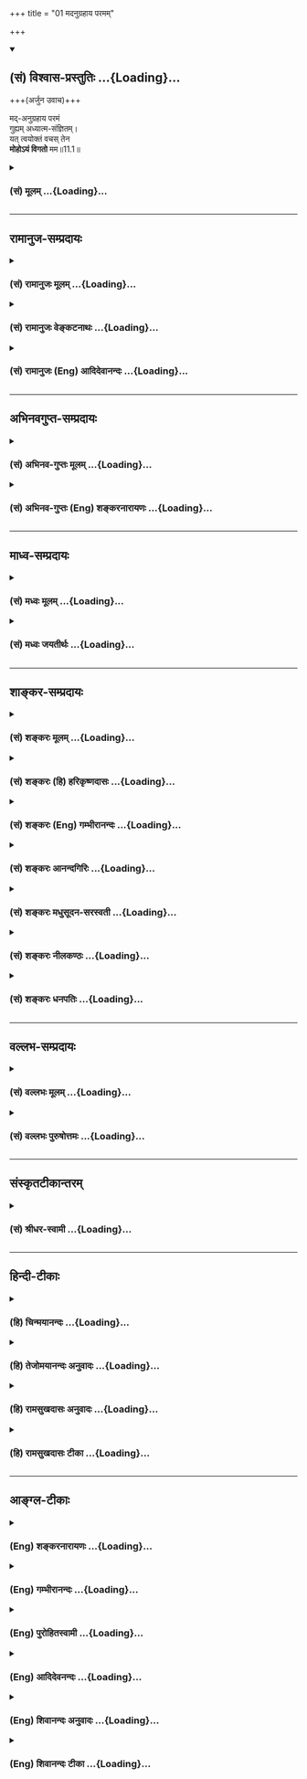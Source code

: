 +++
title = "01 मदनुग्रहाय परमम्"

+++
<div class="js_include" newlevelforh1="2" title="(सं) विश्वास-प्रस्तुतिः" unfilled url="/purANam_vaiShNavam/mahAbhAratam/06-bhIShma-parva/03-bhagavad-gItA-parva/saMskRtam/vishvAsa-prastutiH/11_vishva-rUpa-darshana/01_madanugrahAya_par.md">
<details open><summary><h2>(सं) विश्वास-प्रस्तुतिः ...{Loading}...</h2></summary>

+++(अर्जुन उवाच)+++

मद्-अनुग्रहाय परमं  
गुह्यम् अध्यात्म-संज्ञितम्।  
यत् त्वयोक्तं वचस् तेन  
**मोहोऽयं विगतो** मम॥11.1॥
</details>
</div>
<div class="js_include collapsed" newlevelforh1="3" title="(सं) मूलम्" unfilled url="/purANam_vaiShNavam/mahAbhAratam/06-bhIShma-parva/03-bhagavad-gItA-parva/saMskRtam/mUlam/11_vishva-rUpa-darshana/01_madanugrahAya_par.md">
<details><summary><h3>(सं) मूलम् ...{Loading}...</h3></summary>

अर्जुन उवाच  
मदनुग्रहाय परमं गुह्यमध्यात्मसंज्ञितम्।  
यत्त्वयोक्तं वचस्तेन मोहोऽयं विगतो मम।।11.1।।
</details>
</div>


_________________
## रामानुज-सम्प्रदायः
<div class="js_include collapsed" newlevelforh1="3" title="(सं) रामानुजः मूलम्" unfilled url="/purANam_vaiShNavam/mahAbhAratam/06-bhIShma-parva/03-bhagavad-gItA-parva/saMskRtam/rAmAnujaH/mUlam/11_vishva-rUpa-darshana/01_madanugrahAya_par.md">
<details><summary><h3>(सं) रामानुजः मूलम् ...{Loading}...</h3></summary>

एवं भक्तियोगनिष्पत्तये तद्विवृद्धये च सकलेतरविलक्षणेन स्वाभाविकेन भगवदसाधारणेन कल्याणगुणगणेन सह भगवतः सर्वात्मत्वं तत एव तद्व्यतिरिक्तस्य कृत्स्नस्य चिदचिदात्मकस्य वस्तुजातस्य तच्छरीरतया तदायत्तस्वरूपस्थितिप्रवृत्तित्वं चोक्तम् । तम् एतं भगवदसाधारणं स्वभावं कृत्स्नस्य तदायत्तस्वरूपस्थितिप्रवृत्तितां च भगवत्सकाशाद् उपश्रुत्य एवम् एवेति नित्यश् च तथाभूतं भगवन्तं साक्षात्कर्तुकामो ऽर्जुन उवाच । तथैव भगवत्प्रसादाद् अनन्तरं द्रक्ष्यति । "सर्वाश्चर्यमयं देवम् अनन्तं विश्वतोमुखम् ॥। तत्रैकस्थं जगत् कृत्स्नं प्रतिभक्तम् अनेकधाः" इति हि वक्ष्यते ।

।।11.1।। अर्जुन उवाच -- देहात्माभिमानरूपमोहेन मोहितस्य मम
अनुग्रहैकप्रयोजनाय **परमं गुह्यं** परमं रहस्यम् **अध्यात्मसंज्ञितम्**
आत्मनि वक्तव्यं वचःन त्वेवाहं जातु नासम् (गीता 2।12) इत्यादितस्माद्योगी
भवार्जुन (गीता 6।46) इत्येतदन्तं **यत् त्वया उक्तम्; तेन अयं मम**
आत्मविषयो **मोहः** सर्वो **विगतः** दूरतो निरस्तः।

</details>
</div>
<div class="js_include collapsed" newlevelforh1="3" title="(सं) रामानुजः वेङ्कटनाथः" unfilled url="/purANam_vaiShNavam/mahAbhAratam/06-bhIShma-parva/03-bhagavad-gItA-parva/saMskRtam/rAmAnujaH/venkaTanAthaH/11_vishva-rUpa-darshana/01_madanugrahAya_par.md">
<details><summary><h3>(सं) रामानुजः वेङ्कटनाथः ...{Loading}...</h3></summary>

  
  
।।11.1।। विश्वरूपाध्यायभवतारयितुं विभूत्यध्यायार्थं सङ्गृह्याह --
एवमिति। भक्तियोगनिष्पत्तये तद्विवृद्धये चेति प्रयोजनकथनेनानन्तरमर्जुनस्य
दिदृक्षा भक्तिविवृद्ध्यधीनेति सूचितम्। सकलेतरविलक्षणनेति
सकलेतरवैलक्षण्यरूपेणेत्यर्थः यद्वा सकलेतरस्वभावविलक्षणेनेत्यर्थः।
एतेनानवधिकातिशयत्वमुक्तं भवति। अनन्यसाधारणं स्वाभाविकमनवधिकातिशयम् इति
पूर्वोक्तस्यात्र प्रातिलोम्येन प्रत्यभिज्ञानात्सकलेतरविलक्षणेन
भगवदसाधारणेनेत्यनयोर्यथेष्टं हेतुसाध्यभावेन
अन्वयात्समाधिकराहित्यतात्पर्याच्च नानर्थक्यम्।
श्रुतार्थनिश्चयाधीनभक्तिविवृद्धिफलभूतदिदृक्षामूलमुत्तराध्यायोपोद्धातरूपमर्जुनवाक्यमवतारयति
-- तमेतमिति। तं सर्वातिशायिनम्; एतं उक्तप्रकारम्। भगवत्सकाशादित्यनेन
निश्चयहेतुभूतमाप्तत्वं सूचितम् नह्याचार्यान्तरसकाशादुपश्रवणे दिदृक्षायां
सत्यामपि दर्शनप्रार्थनं घटत इति च भावः। एवमेतत्
इत्यादिश्लोकार्थाभिप्रायेणाह -- एवमेवेति निश्चित्येति। ननुएवमेतद्यथात्थ
इति पूर्वोक्तमभ्युपगम्यद्रष्टुमिच्छामि ते रूपमैश्वरम् \[11।3\]
इत्यर्थान्तरस्य रूपविशेषस्य दिदृक्षावचनमिव भाति ततश्च कथं तथाभूतं
भगवन्तं साक्षात्कर्तुकाम इत्युच्यते तत्राह -- तथैवेति।
श्रुतप्रकारेणेत्यर्थः। तद्विवृणोति -- सर्वाश्चर्येति। अहं सर्वस्य प्रभवः
\[10।8\] इत्यादिनाविष्टभ्याहमिदं कृत्स्नमेकांशेन स्थितो जगत् \[10।42\]
इत्यन्तेन प्रतिपादितो ह्यर्थोऽत्र विग्रहविशेषानुबन्धेन प्रत्यक्षं
प्रत्यभिज्ञायत इति भावः। अत्र साक्षात्कारं प्रार्थयितुंमदनुग्रहाय
इत्यादिभिस्त्रिभिः श्लोकैः कृतज्ञतामास्तिक्यं भक्तिमत्त्वं च दर्शयति।  
  
तत्र प्रथमेन अध्यात्मशब्दादिस्वारस्यात्भवाप्ययौ इत्यादेः सप्तमाद्यर्थस्य
पृथग्वचनाच्चात्मतत्त्वतदवलोकनोपायश्रवणतत्फलानुवादः क्रियत
इत्यभिप्रायेणाह -- देहात्मेति। मोहो विगतः इत्यनन्तरमभिधानात् मच्छब्देन
मोहविशिष्टस्वरूपं
विवक्षितमित्यभिप्रायेणमोहितस्येत्यन्तमुक्तम्। मदनुग्रहाय इत्यनेन न
ह्यन्यत्तेनानवाप्तमवाप्तव्यमस्तीत्यभिप्रेतमित्याहमामनुग्रहैकप्रयोजनायेति।
युद्धप्रोत्साहनमात्रशङ्काप्यनेन निरस्ता। परमशब्दविशेषितगुह्यशब्देनमौनं
चैवास्मि गुह्यानाम् \[10।38\] इत्युक्तगुह्यत्वप्रतीतिव्युदासाय
रहस्यशब्देन व्याख्या। गुह्यतमभक्तियोगशेषत्वात्परमत्वविशेषणमित्यादृत्य
परमशब्दपाठेन सूचितम्। आत्मनि
प्रतिपादकत्वेनाधिवसनाद्वचसोऽध्यात्मत्वमित्यभिप्रेत्यआत्मनि
वक्तव्यमित्युक्तम्। उपोद्धातान्मध्यमषट्कप्रस्तावश्लोकार्थाच्चावच्छिद्य
जीवात्मप्रधानमंशमध्यात्मशब्दानूदितमाह -- न त्वेवाहमिति। अध्यात्मसंज्ञितम्
इत्येतदनुसारात्अयम् इत्यपरोक्षनिर्देशाभिप्रेतमुक्तंममात्मविषय इति। विगतः
इत्यनेन सोपसर्गेण सवासनं निश्शेषविनाशो विवक्षित इति
प्रदर्शनायसर्वशब्दः। दूरतो निरस्त इति संस्कारस्यापि तिरस्कारादपुनरङ्कुरं
विनष्ट इत्यर्थः।  
  

</details>
</div>
<div class="js_include collapsed" newlevelforh1="3" title="(सं) रामानुजः (Eng) आदिदेवानन्दः" unfilled url="/purANam_vaiShNavam/mahAbhAratam/06-bhIShma-parva/03-bhagavad-gItA-parva/saMskRtam/rAmAnujaH/english/AdidevAnandaH/11_vishva-rUpa-darshana/01_madanugrahAya_par.md">
<details><summary><h3>(सं) रामानुजः (Eng) आदिदेवानन्दः ...{Loading}...</h3></summary>

11.1 Arjuna said To show favour to me, who is deluded by the
misconception that the body is the self, these words of supreme mystery
concerned with the self, i.e., which is a proper description of the
self, have been spoken by You in words beginning from 'There was never a
time when I did not exist' (2.12) and ending with, 'Therefore, O Arjuna,
become a Yogin' (6.46). By that this delusion of mine about the self is
entirely removed.

</details>
</div>


_________________
## अभिनवगुप्त-सम्प्रदायः
<div class="js_include collapsed" newlevelforh1="3" title="(सं) अभिनव-गुप्तः मूलम्" unfilled url="/purANam_vaiShNavam/mahAbhAratam/06-bhIShma-parva/03-bhagavad-gItA-parva/saMskRtam/abhinava-guptaH/mUlam/11_vishva-rUpa-darshana/01_madanugrahAya_par.md">
<details><summary><h3>(सं) अभिनव-गुप्तः मूलम् ...{Loading}...</h3></summary>

  
  
।।11.1।। No commentary.  
  

</details>
</div>
<div class="js_include collapsed" newlevelforh1="3" title="(सं) अभिनव-गुप्तः (Eng) शङ्करनारायणः" unfilled url="/purANam_vaiShNavam/mahAbhAratam/06-bhIShma-parva/03-bhagavad-gItA-parva/saMskRtam/abhinava-guptaH/english/shankaranArAyaNaH/11_vishva-rUpa-darshana/01_madanugrahAya_par.md">
<details><summary><h3>(सं) अभिनव-गुप्तः (Eng) शङ्करनारायणः ...{Loading}...</h3></summary>

11.1 Now Arjuna seeks to perceive, with his own sense-organ (11.eye),
what has been taught in the last chapter. The subject matter, learnt
through the \[teacher's\] instructions, becomes ite clear if it is
grasped by the knowledge of perception. For that end only the following
conversation is made -

</details>
</div>


_________________
## माध्व-सम्प्रदायः
<div class="js_include collapsed" newlevelforh1="3" title="(सं) मध्वः मूलम्" unfilled url="/purANam_vaiShNavam/mahAbhAratam/06-bhIShma-parva/03-bhagavad-gItA-parva/saMskRtam/madhvaH/mUlam/11_vishva-rUpa-darshana/01_madanugrahAya_par.md">
<details><summary><h3>(सं) मध्वः मूलम् ...{Loading}...</h3></summary>

।।11.1।। म्। यथा श्रुते ध्यानं शक्यं तथा स्वरूपस्थितिरनेनाध्यायेनोच्यते।

</details>
</div>
<div class="js_include collapsed" newlevelforh1="3" title="(सं) मध्वः जयतीर्थः" unfilled url="/purANam_vaiShNavam/mahAbhAratam/06-bhIShma-parva/03-bhagavad-gItA-parva/saMskRtam/madhvaH/jayatIrthaH/11_vishva-rUpa-darshana/01_madanugrahAya_par.md">
<details><summary><h3>(सं) मध्वः जयतीर्थः ...{Loading}...</h3></summary>

।।11.1।। एतदध्यायप्रतिपाद्यमर्थमाह -- **यथे**ति। दशमान्ते
\[42\]विष्टभ्याहमिदं कृत्स्नमेकांशेन स्थितो जगत् इति व्याप्तोपासनं
सङ्क्षेपेणोक्तम्। न च सङ्क्षेपोक्तस्य ध्यानं शक्यम्; बुद्धावनारोहात्।
अतो यथाभूते व्याप्तरूपे विस्तरेण श्रुते ध्यानं शक्यं भवति;
तथाभूतस्वरूपस्थितिरर्जुनाय प्रदर्शितस्यानुवादेन
अनेनैकादशेनाध्यायेनोच्यते। स्वरूपग्रहणेन विश्वरूपस्य मायादिना तदैव
निर्माय विसृष्टत्वं निवारयति।

</details>
</div>


_________________
## शाङ्कर-सम्प्रदायः
<div class="js_include collapsed" newlevelforh1="3" title="(सं) शङ्करः मूलम्" unfilled url="/purANam_vaiShNavam/mahAbhAratam/06-bhIShma-parva/03-bhagavad-gItA-parva/saMskRtam/shankaraH/mUlam/11_vishva-rUpa-darshana/01_madanugrahAya_par.md">
<details><summary><h3>(सं) शङ्करः मूलम् ...{Loading}...</h3></summary>


भगवतो विभूतय उक्ताः । तत्र च ‘विष्टभ्याहमिदं कृत्स्नमेकांशेन स्थितो जगत्’ (भ. गी. १० । ४२) इति भगवता अभिहितं श्रुत्वा, यत् जगदात्मरूपम् आद्यमैश्वरं तत् साक्षात्कर्तुमिच्छन् , अर्जुन उवाच —

।।11.1।। --,**मदनुग्रहाय** ममानुग्रहार्थं **परमं** निरतिशयं **गुह्यं**
गोप्यम् **अध्यात्मसंज्ञितम्** आत्मानात्मविवेकविषयं **यत् त्वया उक्तं
वचः** वाक्यं **तेन** ते वचसा **मोहः अयं विगतः मम;** अविवेकबुद्धिः अपगता
इत्यर्थः।। किञ्च --,

</details>
</div>
<div class="js_include collapsed" newlevelforh1="3" title="(सं) शङ्करः (हि) हरिकृष्णदासः" unfilled url="/purANam_vaiShNavam/mahAbhAratam/06-bhIShma-parva/03-bhagavad-gItA-parva/saMskRtam/shankaraH/hindI/harikRShNadAsaH/11_vishva-rUpa-darshana/01_madanugrahAya_par.md">
<details><summary><h3>(सं) शङ्करः (हि) हरिकृष्णदासः ...{Loading}...</h3></summary>

।।11.1।। ( पूर्वाध्यायमें जो ) भगवान्की विभूतियोंका वर्णन किया गया है
उसमें भगवान्से कहे हुए मैं इस सारे जगत्को एक अंशसे व्याप्त करके स्थित
हूँ इन वचनोंको सुनकर ईश्वरका जो जगदात्मक आदि स्वरूप है उसका प्रत्यक्ष
दर्शन करनेकी इच्छासे अर्जुन बोला --, मुझपर अनुग्रह करनेके लिये आपने जो
परम -- अत्यन्त श्रेष्ठ; गुह्य -- गोपनीय; अध्यात्य नामक अर्थात्
आत्माअनात्माके विवेचनविषयक वाक्य कहे हैं; उन आपके वचनोंसे मेरा यह मोह
नष्ट हो गया है अर्थात् मेरी अविवेकबुद्धि नष्ट हो गयी है।  
  
,

</details>
</div>
<div class="js_include collapsed" newlevelforh1="3" title="(सं) शङ्करः (Eng) गम्भीरानन्दः" unfilled url="/purANam_vaiShNavam/mahAbhAratam/06-bhIShma-parva/03-bhagavad-gItA-parva/saMskRtam/shankaraH/english/gambhIrAnandaH/11_vishva-rUpa-darshana/01_madanugrahAya_par.md">
<details><summary><h3>(सं) शङ्करः (Eng) गम्भीरानन्दः ...{Loading}...</h3></summary>

11.1 Ayam, this; mahah, delusion; mama, of mine; vigatah, has departed,
i.e., my non-discriminating idea has been removed; tena, as a result of
that; vacah, speech of Yours; which is paramam, most, supremely; guhyam,
secret; and adhyatma-sanjnitam, known as pertaining to the Self-dealing
with discrimination between the Self and the non-Self; and yat, which;
was uktam, uttered; tvaya, by You; madanugrahaya, for my benefit, out of
favour for me. Further,

</details>
</div>
<div class="js_include collapsed" newlevelforh1="3" title="(सं) शङ्करः आनन्दगिरिः" unfilled url="/purANam_vaiShNavam/mahAbhAratam/06-bhIShma-parva/03-bhagavad-gItA-parva/saMskRtam/shankaraH/AnandagiriH/11_vishva-rUpa-darshana/01_madanugrahAya_par.md">
<details><summary><h3>(सं) शङ्करः आनन्दगिरिः ...{Loading}...</h3></summary>

।।11.1।। तेन तेनात्मना भगवदनुसंधानार्थमुक्ता विभूतीरनुवदति -- **भगवत
इति।** परस्य सोपाधिकं निरुपाधिकं च चिद्रूपं ध्येयत्वेन ज्ञेयत्वेन
चोक्तमित्यर्थः। सोपाधिकमैश्वरं रूपमशेषजगदात्मकं
विश्वरूपाख्यमधिकृत्याध्यायन्तरमवतारयन्ननन्तरप्रश्नोपयोगित्वेन वृत्तं
कीर्तयति -- **तत्र चेति।** यदेतदशेषप्रपञ्चात्मकमखिलस्यैतस्य जगतः कारणं
सर्वज्ञं सर्वैश्वर्यवद्रूपमुक्तं तदिदं श्रुत्वा तस्य साक्षात्कारं
यियाचिषुरादौ पृष्टवानित्याह -- **श्रुत्वेति।** मयि करुणां
निमित्तीकृत्योपकारोऽनुग्रहस्तदर्थमिति वचसो विशेषणम्। निरतिशयत्वं
परमपुरुषार्थसाधनत्वम्। अशोच्यानित्यादित्वंपदार्थप्रधानं वाक्यम्।
मोहस्यायमित्यात्मसाक्षिकत्वं दर्शयति। अविवेकबुद्धिरज्ञानविपर्यासात्मिका।

</details>
</div>
<div class="js_include collapsed" newlevelforh1="3" title="(सं) शङ्करः मधुसूदन-सरस्वती" unfilled url="/purANam_vaiShNavam/mahAbhAratam/06-bhIShma-parva/03-bhagavad-gItA-parva/saMskRtam/shankaraH/madhusUdana-sarasvatI/11_vishva-rUpa-darshana/01_madanugrahAya_par.md">
<details><summary><h3>(सं) शङ्करः मधुसूदन-सरस्वती ...{Loading}...</h3></summary>

।।11.1।।  
  
न नेत्राकृतिर्यत्र यस्या न चान्तो न चादिश्च तैरन्यता नो विभूतेः।  
  
ममाभेदता येन दत्ताऽव्यवाया गुरुं काशिराजं भजेऽजं स्वराजम्।। पूर्वाध्याये
नानाविभूतीरुक्त्वाविष्टभ्याहमिदं कृत्स्नमेकांशेन स्थितो जगत् इति
विश्वात्मकं पारमेश्वरं रूपं भगवतान्तेऽभिहितं श्रुत्वा
परमोत्कण्ठितस्तत्साक्षात्कर्तुमिच्छन्पूर्वोक्तमभिनन्दन्नर्जुन उवाच --
मदनुग्रहायेति। ममानुग्रहाय शोकनिवृत्त्युपकाराय परमं
निरतिशयपुरुषार्थपर्यवसायि गुह्यं गोप्यं यस्मैकस्मैचिद्वक्तुमनर्हमपि
अध्यात्मसंज्ञितं अध्यात्ममिति
शब्दितमात्मानात्मविवेकविषयमशोच्यानन्वशोचस्त्वमित्यादिषष्ठाध्यायपर्यन्तं
त्वंपदार्थप्रधानं यत्त्वया परमकारुणिकेन सर्वज्ञेनोक्तं वचो वाक्यं तेन
वाक्येनाहमेषां हन्ता मयैते हन्यन्त इत्यादिविविधविपर्यासलक्षणो
मोहोऽयमनुभवसाक्षिको विगतो विनष्टो मम। तत्रासकृदात्मनः
सर्वविक्रियाशून्यत्वोक्तेः।

</details>
</div>
<div class="js_include collapsed" newlevelforh1="3" title="(सं) शङ्करः नीलकण्ठः" unfilled url="/purANam_vaiShNavam/mahAbhAratam/06-bhIShma-parva/03-bhagavad-gItA-parva/saMskRtam/shankaraH/nIlakaNThaH/11_vishva-rUpa-darshana/01_madanugrahAya_par.md">
<details><summary><h3>(सं) शङ्करः नीलकण्ठः ...{Loading}...</h3></summary>

।।11.1।। पूर्वस्मिन्नध्याये योगो विभूतिश्च व्याख्येयत्वेन प्रतिज्ञातौएतां
विभूतिं योगं च मम यो वेत्ति इति। आत्मनो योगं विभूतिं च जनार्दन। भूयः कथय
इतीतरेण च श्रोतव्यत्वेन प्रार्थितौ। तत्रअहमात्मा गुडाकेश
सर्वभूताशयस्थितः इति संक्षेपेण योगो भगवता सर्वभूताधारत्वलक्षण उक्तः
प्राग्विभूतिकथनात्। तदन्ते चविष्टभ्याहमिदं कृत्स्नमेकांशेन स्थितो जगत्
इति कुसूलेन धान्यमिव मयेदं जगद्विष्टब्धमित्युक्त्या स एव स्मारितस्तदेव
भगवतः सर्वभूताधारत्वं साक्षात्कर्तुकामोऽर्जुन उवाच -- **मदनुग्रहायेति।**
मयि अनुग्रहोऽनुकम्पा तदर्थं मदनुग्रहाय। परमं सद्यः
शोकमोहनिवर्तकत्वेनोत्कृष्टं गुह्यं गोप्यं
अध्यात्मसंज्ञितमात्मानात्मविवेकार्थं शास्त्रमध्यात्मं तत्संज्ञितं
यत्त्वया वचःअशोच्यानन्वशोचः इत्यादिना षष्ठाध्यायपर्यन्तं
त्वंपदार्थशुद्धिप्रधानंनायं हन्ति न हन्यते
इत्यात्मनोऽकर्तृत्वाभोक्तृत्वप्रतिपादकं तेन मम मोहोऽविवेकोऽयं विशेषेण
गतो नष्टः। अत्र प्रथमे पादेऽक्षराधिक्यमार्षम्।

</details>
</div>
<div class="js_include collapsed" newlevelforh1="3" title="(सं) शङ्करः धनपतिः" unfilled url="/purANam_vaiShNavam/mahAbhAratam/06-bhIShma-parva/03-bhagavad-gItA-parva/saMskRtam/shankaraH/dhanapatiH/11_vishva-rUpa-darshana/01_madanugrahAya_par.md">
<details><summary><h3>(सं) शङ्करः धनपतिः ...{Loading}...</h3></summary>

।।11.1।। एवं विभूतीर्निरतिशयैश्वर्य च श्रुत्वा साक्षात्कर्तुमिच्छन्नर्जुन
उवाच मदनुग्रहार्थ परममुत्कृष्टं परमपुरुषार्थसाधनत्वात्
गोप्यमध्यात्मसंक्षितं वजस्त्वंपदार्थप्रधानमशोच्यानित्यादि यत्त्वयोक्तं
तेन ममायं मोहोऽहंममेतिप्रत्ययजनकः कर्तृत्वादिहहितात्मस्वरुपावरको विगतो
विशेषेण निवृत्तः।

</details>
</div>


_________________
## वल्लभ-सम्प्रदायः
<div class="js_include collapsed" newlevelforh1="3" title="(सं) वल्लभः मूलम्" unfilled url="/purANam_vaiShNavam/mahAbhAratam/06-bhIShma-parva/03-bhagavad-gItA-parva/saMskRtam/vallabhaH/mUlam/11_vishva-rUpa-darshana/01_madanugrahAya_par.md">
<details><summary><h3>(सं) वल्लभः मूलम् ...{Loading}...</h3></summary>

।।11.1।। अथातोऽष्टभिरध्यायैर्गुणैराश्रयधर्मतः। पुष्ट्यात्मना भगवता मोचितः
स इतीर्यते।।1।।  
  
स्वनिगमवचसा महिमज्ञाने भक्त्या स्वधर्ममर्यादा।
कुण्डलावृतमुखभगवत्समाश्रयेणैव धर्मतः पुष्टिः।।2।।  
  
मर्यादावचने पुष्टिः स्वकार्यार्थप्रदर्शने। इति मर्यादया मिश्रं
पुष्टिरूपं प्रदर्श्यते।।3।। पूर्वाध्यायान्ते परमासाधारणयोगः
विभूतेरक्षरैश्वर्यस्य स्वस्य विष्टभ्याहमिति श्लोके
योगाख्यमैश्वर्यमुदीरितं तद्विशिष्टरूपं दिदृक्षुः
पूर्वोक्तमभिनन्दयन्नर्जुन उवाच मदनुग्रहायेति चतुर्भिः।
गुह्यमध्यात्मसंज्ञितंअहं सर्वस्य प्रभवः \[10।8\] इति स्वमाहात्म्यनिरूपकं
मर्यादारूपं यत्त्वयोक्तं वचस्तेन मम गतो मोहः ऐश्वर्याज्ञानरूपः।
माहात्म्यनिरूपकं वाक्यमेव ते श्रुतं; न तु तथा स्वरूपं दृष्टं तवेति भावः।

</details>
</div>
<div class="js_include collapsed" newlevelforh1="3" title="(सं) वल्लभः पुरुषोत्तमः" unfilled url="/purANam_vaiShNavam/mahAbhAratam/06-bhIShma-parva/03-bhagavad-gItA-parva/saMskRtam/vallabhaH/puruShottamaH/11_vishva-rUpa-darshana/01_madanugrahAya_par.md">
<details><summary><h3>(सं) वल्लभः पुरुषोत्तमः ...{Loading}...</h3></summary>

  
  
।।11.1।। कृष्णात्मत्वं हि जगतो विभूतिकथनान्नरः। अवगत्य च तद्रूपं द्रष्टुं
हरिमथाऽब्रवीत्।।1।।  
  
पूर्वाध्यायान्तेविष्टम्याहं \[10।42\] इत्यनेन स्वक्रीडात्मकत्वेन
विश्वस्य स्वात्मकत्वं प्रतिपादितम्; तद्रूपदर्शनेच्छुरर्जुनो भगवन्तं
विज्ञापयति -- मदनुग्रहायेति चतुर्भिः। मदनुग्रहाय मम स्वीयत्वेन ग्रहणाय
परमं परः पुरुषोत्तमो मीयते अनुमीयते यस्मात्तादृशम्। अतएव गुह्यं
सर्वेषामनाख्येयम्। अध्यात्मसंज्ञितं आत्मानात्मविवेकविषयत्वेन
सर्वात्मरूपं यत् त्वया वचोविष्टभ्याहं इत्युक्तं; तेन ममाऽयं रूपे मोहो
विशेषेण गतो नष्ट इत्यर्थः।  
  

</details>
</div>


_________________
## संस्कृतटीकान्तरम्
<div class="js_include collapsed" newlevelforh1="3" title="(सं) श्रीधर-स्वामी" unfilled url="/purANam_vaiShNavam/mahAbhAratam/06-bhIShma-parva/03-bhagavad-gItA-parva/saMskRtam/shrIdhara-svAmI/11_vishva-rUpa-darshana/01_madanugrahAya_par.md">
<details><summary><h3>(सं) श्रीधर-स्वामी ...{Loading}...</h3></summary>

।।11.1।। विभूतिवैभवं प्रोच्य कृपया परया हरिः। दिदृक्षोरर्जुनस्याथ
विश्वरूपमदर्शयत्।।1।।  
  
पूर्वाध्यायान्तेविष्टभ्याहमिदं कृत्स्नमेकांशेन स्थितो जगत् इति
विश्वात्मकं पारमेश्वरं रूपमुपक्षिप्तं तद्दिदृक्षुः
पूर्वोक्तमभिनन्दन्नर्जुन उवाच **-- मदनुग्रहायेति चतुर्भिः।** ममानुग्रहाय
शोकनिवृत्तये परमं परमार्थनिष्ठं गुह्यं
गोप्यमप्यध्यात्ममितिसंज्ञितमात्मानात्मविवेकविषयं यत्त्वयोक्तं
वचःअशोच्यानन्वशोचस्त्वम् इत्यादि षष्ठाध्यायपर्यन्तं यद्वाक्यं तेन ममायं
मोहोऽहं हन्ता एते हन्यन्त इत्यादिलक्षणो भ्रमो विगतो विनष्टः; आत्मनः
कर्तृत्वाद्यभावोक्तेः।

</details>
</div>


_________________
## हिन्दी-टीकाः
<div class="js_include collapsed" newlevelforh1="3" title="(हि) चिन्मयानन्दः" unfilled url="/purANam_vaiShNavam/mahAbhAratam/06-bhIShma-parva/03-bhagavad-gItA-parva/hindI/chinmayAnandaH/11_vishva-rUpa-darshana/01_madanugrahAya_par.md">
<details><summary><h3>(हि) चिन्मयानन्दः ...{Loading}...</h3></summary>

।।11.1।। पूर्व अध्याय में वर्णित भगवान् की विभूतियों को जानते से हुए
अपने परम सन्तोष को; अर्जुन इस प्रारम्भिक श्लोक में व्यक्त करता है। अपने
शिष्य पर केवल अनुग्रह करने और उसे मोहदशा से बाहर निकालने के लिए भगवान्
ने जो इतना अधिक परिश्रम किया; अर्जुन उसकी भी प्रशंसा करता है। अनेकता में
एकता का दर्शन करने का अर्थ संसार के दुख से सुरक्षित रहने के लिए रोग
निरोधक टीका लगवाना है। अर्जुन की इस स्वीकारोक्ति से कि; मेरा मोह दूर हो
गया है; व्यासजी; एक उत्तम विद्यार्थी पर पड़ने वाले पूर्व अध्याय के
प्रभाव को बड़ी सुन्दरता से हमारे ध्यान में लाते हैं। मोह निवृत्ति; सत्य
के ज्ञान का एक पक्ष है; न कि वह अपने आप में ज्ञान की प्राप्ति। अर्जुन
अज्ञान के कारण नामरूपमय इस सृष्टि में अपना अलग और स्वतन्त्र अस्तित्व
अनुभव कर रहा था। वह अब इस भेद के मोह से मुक्त हो चुका था। उसे वह दृष्टि
मिल गयी; जिसके द्वारा वह इस भेदात्मक दृश्य जगत् में ही व्याप्त एक सत्ता
को देख पाने में समर्थ हो जाता है। परन्तु फिर भी उसने अनेकता में एकता का
प्रात्यक्षिक दर्शन नहीं किया था। यद्यपि सिद्धान्तत उसे इस एकत्व का ज्ञान
स्वीकार्य था। राजपुत्र अर्जुन यह भलीभांति जानता है कि श्रीकृष्ण ने
विभूतियोग का इतना विस्तृत वर्णन केवल उसके ऊपर अनुग्रह करने के लिए ही
किया था। यह हमें इस बात का स्मरण कराता है कि किस प्रकार भगवान् अपने
भक्तों के हृदय में स्थित उनके अज्ञानजनित अंधकार को नष्ट कर देते हैं। ये
अध्यात्मविषयक वचन क्या थे अर्जुन कहता है

</details>
</div>
<div class="js_include collapsed" newlevelforh1="3" title="(हि) तेजोमयानन्दः अनुवादः" unfilled url="/purANam_vaiShNavam/mahAbhAratam/06-bhIShma-parva/03-bhagavad-gItA-parva/hindI/tejomayAnandaH/anuvAdaH/11_vishva-rUpa-darshana/01_madanugrahAya_par.md">
<details><summary><h3>(हि) तेजोमयानन्दः अनुवादः ...{Loading}...</h3></summary>

।।11.1।। अर्जुन ने कहा -- मुझ पर अनुग्रह करने के लिए जो परम गोपनीय,
अध्यात्मविषयक वचन (उपदेश) आपके द्वारा कहा गया, उससे मेरा मोह दूर हो गया
है।।

</details>
</div>
<div class="js_include collapsed" newlevelforh1="3" title="(हि) रामसुखदासः अनुवादः" unfilled url="/purANam_vaiShNavam/mahAbhAratam/06-bhIShma-parva/03-bhagavad-gItA-parva/hindI/rAmasukhadAsaH/anuvAdaH/11_vishva-rUpa-darshana/01_madanugrahAya_par.md">
<details><summary><h3>(हि) रामसुखदासः अनुवादः ...{Loading}...</h3></summary>

।।11.1।।****अर्जुन बोले -- केवल मेरेपर कृपा करनेके लिये ही आपने जो परम
गोपनीय अध्यात्मतत्तव जाननेका वचन कहा, उससे मेरा यह मोह नष्ट हो गया है।

</details>
</div>
<div class="js_include collapsed" newlevelforh1="3" title="(हि) रामसुखदासः टीका" unfilled url="/purANam_vaiShNavam/mahAbhAratam/06-bhIShma-parva/03-bhagavad-gItA-parva/hindI/rAmasukhadAsaH/TIkA/11_vishva-rUpa-darshana/01_madanugrahAya_par.md">
<details><summary><h3>(हि) रामसुखदासः टीका ...{Loading}...</h3></summary>

।।11.1।।***व्याख्या--*'मदनुग्रहाय'--**मेरा भजन करनेवालोंपर कृपा करके
मैं स्वयं उनके अज्ञानजन्य अन्धकारका नाश कर देता हूँ (गीता 10। 11) -- यह
बात भगवान्ने केवल कृपा-परवश होकर कही। इस बातका अर्जुनपर बड़ा प्रभाव
प़ड़ा, जिससे अर्जुन भगवान्की स्तुति करने लगे (10। 12 -- 15)। ऐसी स्तुति
उन्होंने पहले गीतामें कहीं नहीं की। उसीका लक्ष्य करके अर्जुन यहाँ कहते
हैं कि केवल मेरेपर कृपा करनेके लिये ही आपने ऐसी बात कही है **(टिप्पणी प₀
573.2)**।

</details>
</div>


_________________
## आङ्ग्ल-टीकाः
<div class="js_include collapsed" newlevelforh1="3" title="(Eng) शङ्करनारायणः" unfilled url="/purANam_vaiShNavam/mahAbhAratam/06-bhIShma-parva/03-bhagavad-gItA-parva/english/shankaranArAyaNaH/11_vishva-rUpa-darshana/01_madanugrahAya_par.md">
<details><summary><h3>(Eng) शङ्करनारायणः ...{Loading}...</h3></summary>

11.1. Arjuna said My delusion has completely gone thanks to the great
and mysterious discourse which is termed as a science governing the Soul
and which You have delivered by way of favouring me.

</details>
</div>
<div class="js_include collapsed" newlevelforh1="3" title="(Eng) गम्भीरानन्दः" unfilled url="/purANam_vaiShNavam/mahAbhAratam/06-bhIShma-parva/03-bhagavad-gItA-parva/english/gambhIrAnandaH/11_vishva-rUpa-darshana/01_madanugrahAya_par.md">
<details><summary><h3>(Eng) गम्भीरानन्दः ...{Loading}...</h3></summary>

11.1 Arjuna said This delusion of mine has departed as a result of that
speech which is most secret and known as pertaining to the Self, and
which was uttered by You for my benefit.

</details>
</div>
<div class="js_include collapsed" newlevelforh1="3" title="(Eng) पुरोहितस्वामी" unfilled url="/purANam_vaiShNavam/mahAbhAratam/06-bhIShma-parva/03-bhagavad-gItA-parva/english/purohitasvAmI/11_vishva-rUpa-darshana/01_madanugrahAya_par.md">
<details><summary><h3>(Eng) पुरोहितस्वामी ...{Loading}...</h3></summary>

11.1 "Arjuna said: My Lord! Thy words concerning the Supreme Secret of
Self, given for my blessing, have dispelled the illusions which
surrounded me.

</details>
</div>
<div class="js_include collapsed" newlevelforh1="3" title="(Eng) आदिदेवनन्दः" unfilled url="/purANam_vaiShNavam/mahAbhAratam/06-bhIShma-parva/03-bhagavad-gItA-parva/english/AdidevanandaH/11_vishva-rUpa-darshana/01_madanugrahAya_par.md">
<details><summary><h3>(Eng) आदिदेवनन्दः ...{Loading}...</h3></summary>

11.1 Arjuna said To show favour to Me, You have told me that most
profound mystery concerning the self; by that, this delusion of mine is
dispelled.

</details>
</div>
<div class="js_include collapsed" newlevelforh1="3" title="(Eng) शिवानन्दः अनुवादः" unfilled url="/purANam_vaiShNavam/mahAbhAratam/06-bhIShma-parva/03-bhagavad-gItA-parva/english/shivAnandaH/anuvAdaH/11_vishva-rUpa-darshana/01_madanugrahAya_par.md">
<details><summary><h3>(Eng) शिवानन्दः अनुवादः ...{Loading}...</h3></summary>

11.1 Arjuna said By this word (explanation) of the highest secret
concerning the Self which Thou hast spoken, for the sake of blessing me,
my delusion is gone.

</details>
</div>
<div class="js_include collapsed" newlevelforh1="3" title="(Eng) शिवानन्दः टीका" unfilled url="/purANam_vaiShNavam/mahAbhAratam/06-bhIShma-parva/03-bhagavad-gItA-parva/english/shivAnandaH/TIkA/11_vishva-rUpa-darshana/01_madanugrahAya_par.md">
<details><summary><h3>(Eng) शिवानन्दः टीका ...{Loading}...</h3></summary>

  
  
11.1 मदनुग्रहाय for the sake of blessing me; परमम् the highest; गुह्यम्
the secret; अध्यात्मसंज्ञितम् called Adhyatma; यत् which; त्वया by Thee;
उक्तम् spoken; वचः word; तेन by that; मोहः delusion; अयम् this; विगतः
gone; मम my.Commentary After hearing the glories of the Lord; Arjuna has
an intense longing to have the wonderful vision of the Cosmic Form with
his own eyes. His bewilderment and delusion have now vanished.Adhyatma
That which treats of the discrimination between the Self and the notSelf
metaphysics.I was worried about the sin involved in killing my relations
and preceptors. I had the ideas; I am the agent in killing them they are
to be killed by me.This delusion has vanished now after receiving Thy
most profound and valuable instructions. Thou hast dispelled this
delusion of ignorance from me.The vision of the Cosmic Form is not the
ultimate goal. If that were so; the Gita would have ended with this
chapter. The vision of the Cosmic Form is also one more in a series of
graded experiences. It is a terrible experience too. That is the reason
why Arjuna said to the Lord; stammering with fear What an awful form
Thou hast I have seen that which none hath seen before. My heart is
glad; yet faileth me on account of fear. Show me; O God; Thine other
form again. O God of gods; support of all the worlds; let me see Thy
form with the diadem; and with the mace and discus in Thy hands. Again I
wish to see Thee as before assume Thy fourarmed form; O Lord of thousand
arms and of forms innumerable.Arjuna heard the Lords statement; viz.;
Having pervaded this whole universe with one fragment of Myself; I
remain. This induced him to have the vision of the Lords Cosmic Form. He
says; O Lord of compassion; Thou hast taught me the spiritual wisdom
which can hardly be found in the Vedas. Thou hast saved me. My delusion
has disappeared. Thou hast disclosed to me the nature of the Supreme
Self; the secrets of Nature and Thy divine glories. My greatest ambition
at the present moment is that I should behold with my own eyes Thy
entire Cosmic Form.

</details>
</div>
